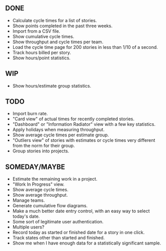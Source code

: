DONE
----
* Calculate cycle times for a list of stories.
* Show points completed in the past three weeks.
* Import from a CSV file.
* Show cumulative cycle times.
* Show throughput and cycle times per team.
* Load the cycle time page for 200 stories in less than 1/10 of a second.
* Track hours billed per story.
* Show hours/point statistics.

WIP
---
* Show hours/estimate group statistics.

TODO
----
* Import burn rate.
* "Card view" of actual times for recently completed stories.
* "Dashboard" or "Information Radiator" view with a few key statistics.
* Apply holidays when measuring throughput.
* Show average cycle times per estimate group.
* "Outliers view" of stories with estimates or cycle times very different from the norm for their group.
* Group stories into projects.

SOMEDAY/MAYBE
-------------
* Estimate the remaining work in a project.
* "Work In Progress" view.
* Show average cycle times.
* Show average throughput.
* Manage teams.
* Generate cumulative flow diagrams.
* Make a much better date entry control, with an easy way to select today's date.
* Some sort of legitimate user authentication.
* Multiple users?
* Record today as started or finished date for a story in one click.
* Track states other than started and finished.
* Show me when I have enough data for a statistically significant sample.
